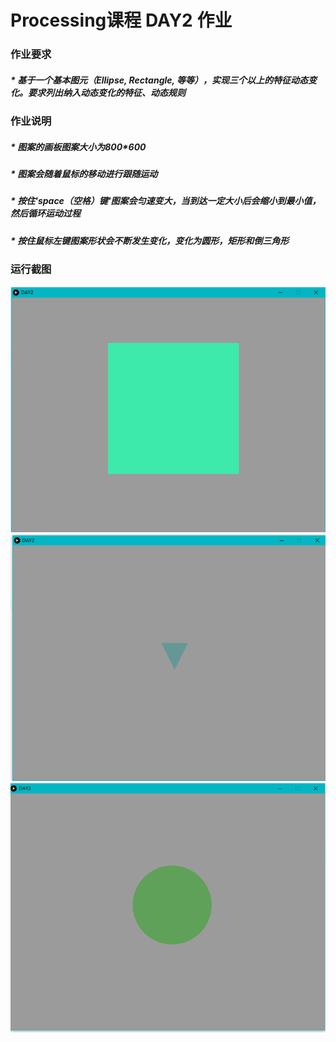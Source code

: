# Processing课程 DAY2 作业
###  作业要求
#####   * 基于一个基本图元（Ellipse, Rectangle, 等等），实现三个以上的特征动态变化。要求列出纳入动态变化的特征、动态规则

###  作业说明
#####   * 图案的画板图案大小为800*600
#####   * 图案会随着鼠标的移动进行跟随运动
#####   * 按住'**space（空格）键**'图案会匀速变大，当到达一定大小后会缩小到最小值，然后循环运动过程
#####   * 按住鼠标左键图案形状会不断发生变化，变化为圆形，矩形和倒三角形


### 运行截图
![运行截图1](https://github.com/Firestimpression/Snoopy/blob/master/ProcessingHomework/DAY2/2017-06-24%20(3).png)
![运行截图2](https://github.com/Firestimpression/Snoopy/blob/master/ProcessingHomework/DAY2/2017-06-24%20(5).png)
![运行截图3](https://github.com/Firestimpression/Snoopy/blob/master/ProcessingHomework/DAY2/2017-06-24%20(4).png)
